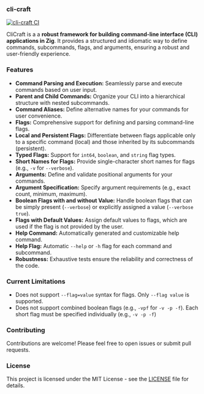 ### cli-craft
[![cli-craft CI](https://github.com/SarthakMakhija/cli-craft/actions/workflows/build.yml/badge.svg)](https://github.com/SarthakMakhija/cli-craft/actions/workflows/build.yml)

CliCraft is a a **robust framework for building command-line interface (CLI) applications in Zig**. It provides a structured and idiomatic way to define commands, subcommands, flags, and arguments, ensuring a robust and user-friendly experience.

### Features

- **Command Parsing and Execution:** Seamlessly parse and execute commands based on user input.
- **Parent and Child Commands:** Organize your CLI into a hierarchical structure with nested subcommands.
- **Command Aliases:** Define alternative names for your commands for user convenience.
- **Flags:** Comprehensive support for defining and parsing command-line flags.
- **Local and Persistent Flags:** Differentiate between flags applicable only to a specific command (local) and those inherited by its subcommands (persistent).
- **Typed Flags:** Support for `int64`, `boolean`, and `string` flag types.
- **Short Names for Flags:** Provide single-character short names for flags (e.g., ``-v`` for ``--verbose``).
- **Arguments:** Define and validate positional arguments for your commands.
- **Argument Specification:** Specify argument requirements (e.g., exact count, minimum, maximum).
- **Boolean Flags with and without Value:** Handle boolean flags that can be simply present (``--verbose``) or explicitly assigned a value (``--verbose true``).
- **Flags with Default Values:** Assign default values to flags, which are used if the flag is not provided by the user.
- **Help Command:** Automatically generated and customizable help command.
- **Help Flag:** Automatic ``--help`` or ``-h`` flag for each command and subcommand.
- **Robustness:** Exhaustive tests ensure the reliability and correctness of the code.

### Current Limitations

- Does not support ``--flag=value`` syntax for flags. Only ``--flag value`` is supported.
- Does not support combined boolean flags (e.g., ``-vpf`` for ``-v -p -f``). Each short flag must be specified individually (e.g., ``-v -p -f``)

### Contributing

Contributions are welcome! Please feel free to open issues or submit pull requests.

### License
This project is licensed under the MIT License - see the [LICENSE](https://github.com/SarthakMakhija/cli-craft/blob/main/LICENSE) file for details.
